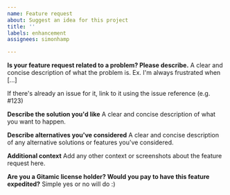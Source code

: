 ```yaml
---
name: Feature request
about: Suggest an idea for this project
title: ''
labels: enhancement
assignees: simonhamp

---
```


**Is your feature request related to a problem? Please describe.**
A clear and concise description of what the problem is. Ex. I'm always frustrated when [...]

If there's already an issue for it, link to it using the issue reference (e.g. #123)

**Describe the solution you'd like**
A clear and concise description of what you want to happen.

**Describe alternatives you've considered**
A clear and concise description of any alternative solutions or features you've considered.

**Additional context**
Add any other context or screenshots about the feature request here.

**Are you a Gitamic license holder? Would you pay to have this feature expedited?**
Simple yes or no will do :)
